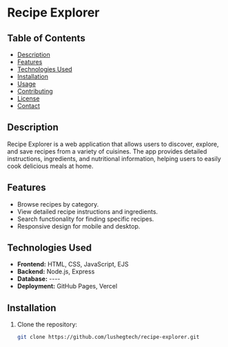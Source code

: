 # Recipe Explorer

## Table of Contents
- [Description](#description)
- [Features](#features)
- [Technologies Used](#technologies-used)
- [Installation](#installation)
- [Usage](#usage)
- [Contributing](#contributing)
- [License](#license)
- [Contact](#contact)

## Description
Recipe Explorer is a web application that allows users to discover, explore, and save recipes from a variety of cuisines. The app provides detailed instructions, ingredients, and nutritional information, helping users to easily cook delicious meals at home.

## Features
- Browse recipes by category.
- View detailed recipe instructions and ingredients.
- Search functionality for finding specific recipes.
- Responsive design for mobile and desktop.

## Technologies Used
- **Frontend:** HTML, CSS, JavaScript, EJS
- **Backend:** Node.js, Express
- **Database:** ----
- **Deployment:** GitHub Pages, Vercel

## Installation
1. Clone the repository:
   ```bash
   git clone https://github.com/lushegtech/recipe-explorer.git
